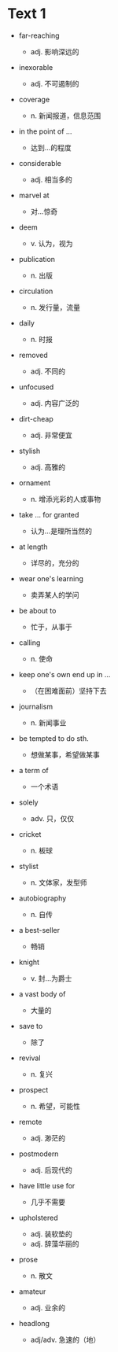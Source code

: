 # Text 1

- far-reaching

  - adj. 影响深远的

- inexorable

  - adj. 不可遏制的

- coverage

  - n. 新闻报道，信息范围

- in the point of …

  - 达到…的程度

- considerable

  - adj. 相当多的

- marvel at

  - 对…惊奇

- deem

  - v. 认为，视为

- publication

  - n. 出版

- circulation

  - n. 发行量，流量

- daily

  - n. 时报

- removed

  - adj. 不同的

- unfocused

  - adj. 内容广泛的

- dirt-cheap

  - adj. 非常便宜

- stylish

  - adj. 高雅的

- ornament

  - n. 增添光彩的人或事物

- take … for granted

  - 认为…是理所当然的

- at length

  - 详尽的，充分的

- wear one's learning

  - 卖弄某人的学问

- be about to

  - 忙于，从事于

- calling

  - n. 使命

- keep one's own end up in …

  - （在困难面前）坚持下去

- journalism

  - n. 新闻事业

- be tempted to do sth.

  - 想做某事，希望做某事

- a term of

  - 一个术语

- solely

  - adv. 只，仅仅

- cricket

  - n. 板球

- stylist

  - n. 文体家，发型师

- autobiography

  - n. 自传

- a best-seller

  - 畅销

- knight

  - v. 封…为爵士

- a vast body of

  - 大量的

- save to

  - 除了

- revival

  - n. 复兴

- prospect

  - n. 希望，可能性

- remote

  - adj. 渺茫的

- postmodern

  - adj. 后现代的

- have little use for

  - 几乎不需要

- upholstered

  - adj. 装软垫的
  - adj. 辞藻华丽的

- prose

  - n. 散文

- amateur

  - adj. 业余的

- headlong

  - adj/adv. 急速的（地）

  
